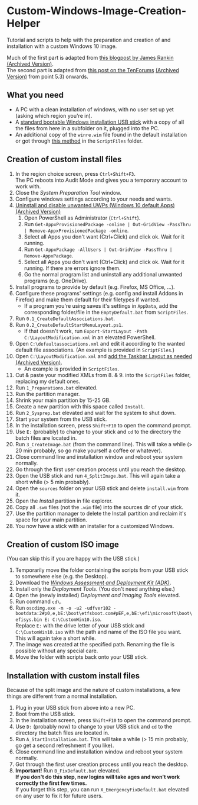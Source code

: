 # Custom-Windows-Image-Creation-Helper
Tutorial and scripts to help with the preparation and creation of and installation with a custom Windows 10 image.

Much of the first part is adapted from [this blogpost by James Rankin](https://james-rankin.com/articles/creating-a-custom-default-profile-on-windows-10-v1803/) [(Archived Version)](https://web.archive.org/web/20210525055756/https://james-rankin.com/articles/creating-a-custom-default-profile-on-windows-10-v1803/).<br>
The second part is adapted from [this post on the TenForums](https://www.tenforums.com/tutorials/72031-create-windows-10-iso-image-existing-installation.html#Part5) [(Archived Version)](https://web.archive.org/web/20211201160745/https://www.tenforums.com/tutorials/72031-create-windows-10-iso-image-existing-installation.html#Part5) from point 5.3) onwards.

## What you need
* A PC with a clean installation of windows, with no user set up yet (asking which region you're in).
* A [standard bootable Windows installation USB stick](https://www.microsoft.com/en-us/software-download/windows10) with a copy of all the files from here in a subfolder on it, plugged into the PC.
* An additional copy of the `winre.wim` file found in the default installation or got through [this method](https://docs.microsoft.com/de-de/windows-hardware/manufacture/desktop/deploy-windows-re?view=windows-10) in the `ScriptFiles` folder.

## Creation of custom install files
1. In the region choice screen, press `Ctrl+Shift+F3`.<br>
	The PC reboots into Audit Mode and gives you a temporary account to work with.
2. Close the *System Preparation Tool* window.
3. Configure windows settings according to your needs and wants.
4. [Uninstall and disable unwanted UWPs (Windows 10 default Apps)](https://james-rankin.com/articles/how-to-remove-uwp-apps-on-windows-10-v1803/) [(Archived Version)](https://web.archive.org/web/20211209142423/https://james-rankin.com/articles/how-to-remove-uwp-apps-on-windows-10-v1803/)
	1. Open PowerShell as Administrator (`Ctrl+Shift`).
	2. Run `Get-AppxProvisionedPackage -online | Out-GridView -PassThru | Remove-AppxProvisionedPackage -online`.
	3. Select all Apps you don't want (Ctrl+Click) and click ok. Wait for it running.
	4. Run `Get-AppxPackage -AllUsers | Out-GridView -PassThru | Remove-AppxPackage`.
	5. Select all Apps you don't want (Ctrl+Click) and click ok. Wait for it running. If there are errors ignore them.
	6. Go the normal program list and uninstall any additional unwanted programs (e.g. OneDrive).
5. Install programs to provide by default (e.g. Firefox, MS Office, ...).
6. Configure these programs' settings (e.g. config and install Addons in Firefox) and make them default for their filetypes if wanted.
	* If a program you're using saves it's settings in `AppData`, add the corresponding folder/file in the `EmptyDefault.bat` from `ScriptFiles`.
7. Run `0.1_CreateDefaultAssociations.bat`.
8. Run `0.2_CreateDefaultStartMenuLayout.ps1`.
	* If that doesn't work, run `Export-StartLayout -Path C:\LayoutModification.xml` in an elevated PowerShell.
10. Open `C:\defaultassociations.xml` and edit it according to the wanted default file associations. (An example is provided in `ScriptFiles`.)
11. Open `C:\LayoutModification.xml` and [add the Taskbar Layout as needed](https://docs.microsoft.com/en-us/windows/configuration/configure-windows-10-taskbar#sample-taskbar-configuration-added-to-start-layout-xml-file) [(Archived Version)](https://web.archive.org/web/20220121115213/https://docs.microsoft.com/en-us/windows/configuration//configure-windows-10-taskbar#sample-taskbar-configuration-added-to-start-layout-xml-file).
	* An example is provided in `ScriptFiles`.
13. Cut & paste your modified XMLs from 8. & 9. into the `ScriptFiles` folder, replacing my default ones.
14. Run `1_Preparations.bat` elevated.
15. Run the partition manager.
16. Shrink your main partition by 15-25 GB.
17. Create a new partition with this space called `Install`.
18. Run `2_Sysprep.bat` elevated and wait for the system to shut down.
19. Start your system from the USB stick.
20. In the installation screen, press `Shift+F10` to open the command prompt.
21. Use `E:` (probably) to change to your stick and `cd` to the directory the batch files are located in.
22. Run `3_CreateImage.bat` (from the command line). This will take a while (> 20 min probably, so go make yourself a coffee or whatever).
23. Close command line and installation window and reboot your system normally.
24. Go through the first user creation process until you reach the desktop.
25. Open the USB stick and run `4_SplitImage.bat`. This will again take a short while (> 5 min probably).
26. Open the `sources` folder on your USB stick and delete `install.wim` from it.
27. Open the *Install* partition in file explorer.
28. Copy all `.swm` files (not the `.wim` file) into the sources dir of your stick.
29. Use the partition manager to delete the Install partition and reclaim it's space for your main partition.
30. You now have a stick with an installer for a customized Windows.

## Creation of custom ISO image
(You can skip this if you are happy with the USB stick.)<br>
1. Temporarily move the folder containing the scripts from your USB stick to somewhere else (e.g. the Desktop).
2. Download the [*Windows Assessment and Deployment Kit (ADK)*](https://developer.microsoft.com/en-us/windows/hardware/windows-assessment-deployment-kit).
3. Install only the *Deployment Tools*. (You don't need anything else.)
4. Open the (newly installed) *Deployment and Imaging Tools* elevated.
5. Run command `cd\`.
6. Run `oscdimg.exe -m -o -u2 -udfver102 -bootdata:2#p0,e,bE:\boot\etfsboot.com#pEF,e,bE:\efi\microsoft\boot\efisys.bin E: C:\CustomWin10.iso`.<br>
	Replace `E:` with the drive letter of your USB stick and `C:\CustomWin10.iso` with the path and name of the ISO file you want.<br>
	This will again take a short while.
7. The image was created at the specified path. Renaming the file is possible without any special care.
8. Move the folder with scripts back onto your USB stick.

## Installation with custom install files
Because of the split image and the nature of custom installations, a few things are different from a normal installation.
1. Plug in your USB stick from above into a new PC.
2. Boot from the USB stick.
3. In the installation screen, press `Shift+F10` to open the command prompt.
4. Use `D:` (probably now) to change to your USB stick and `cd` to the directory the batch files are located in.
5. Run `A_StartInstallation.bat`. This will take a while (> 15 min probably, go get a second refreshment if you like).
6. Close command line and installation window and reboot your system normally.
7. Got through the first user creation process until you reach the desktop.
8. **Important!** Run `B_FixDefault.bat` elevated.<br>
	**If you don't do this step, new logins will take ages and won't work correctly the first few times.**<br>
	If you forget this step, you can run `X_EmergencyFixDefault.bat` elevated on any user to fix it for future users.
